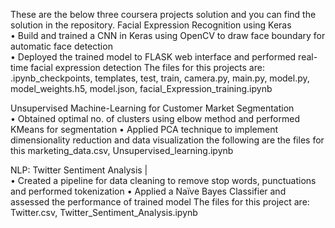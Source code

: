 These are the below three coursera projects solution and you can find the solution in the repository.
Facial Expression Recognition using Keras                                                                                                 
•	Build and trained a CNN in Keras using OpenCV to draw face boundary for automatic face detection  
•	Deployed the trained model to FLASK web interface and performed real-time facial expression detection
The files for this projects are: .ipynb_checkpoints, templates, test, train, camera.py, main.py, model.py, model_weights.h5, model.json, facial_Expression_training.ipynb

Unsupervised Machine-Learning for Customer Market Segmentation                                             
•	Obtained optimal no. of clusters using elbow method and performed KMeans for segmentation
•	Applied PCA technique to implement dimensionality reduction and data visualization
the following are the files for this marketing_data.csv, Unsupervised_learning.ipynb

NLP: Twitter Sentiment Analysis |                                                                                                                    
•	Created a pipeline for data cleaning to remove stop words, punctuations and performed tokenization
•	Applied a Naïve Bayes Classifier and assessed the performance of trained model
The files for this project are: Twitter.csv, Twitter_Sentiment_Analysis.ipynb
